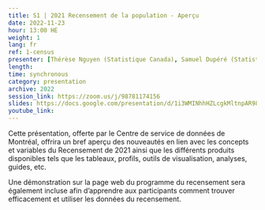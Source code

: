 ```yaml
---
title: S1 | 2021 Recensement de la population - Aperçu
date: 2022-11-23
hour: 13:00 HE
weight: 1
lang: fr
ref: 1-census
presenter: [Thérèse Nguyen (Statistique Canada), Samuel Dupéré (Statistique Canada)]
length:
time: synchronous
category: presentation
archive: 2022
session_link: https://zoom.us/j/98781174156
slides: https://docs.google.com/presentation/d/1i3WMINhhHZLcgkMltnpAR98MhThRdZNm/edit?usp=share_link&ouid=112190682180433392211&rtpof=true&sd=true
youtube_link:
---
```

Cette présentation, offerte par le Centre de service de données de Montréal, offrira un bref aperçu des nouveautés en lien avec les concepts et variables du Recensement de 2021 ainsi que les différents produits disponibles tels que les tableaux, profils, outils de visualisation, analyses, guides, etc.<!--more-->

Une démonstration sur la page web du programme du recensement sera également incluse afin d’apprendre aux participants comment trouver efficacement et utiliser les données du recensement.
